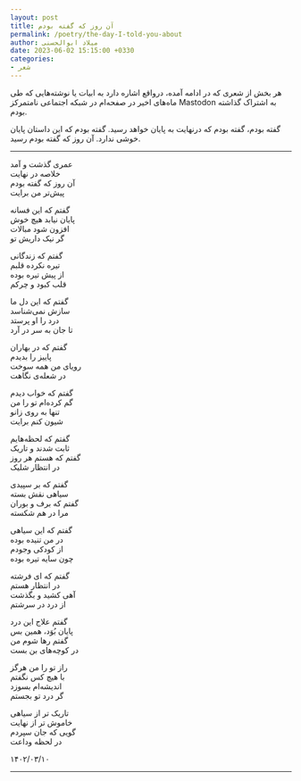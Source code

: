```yaml
---
layout: post
title: آن روز که گفته بودم
permalink: /poetry/the-day-I-told-you-about
author: میلاد ابوالحسنی
date: 2023-06-02 15:15:00 +0330
categories: 
- شعر
---
```


هر بخش از شعری که در ادامه آمده، درواقع اشاره دارد به ابیات یا نوشته‌هایی که طی ماه‌های اخیر در صفحه‌ام در شبکه اجتماعی نامتمرکز Mastodon به اشتراک گذاشته بودم. 

گفته بودم، گفته بودم که درنهایت به پایان خواهد رسید. گفته بودم که این داستان پایان خوشی ندارد. آن روز که گفته بودم رسید.

---


عمری گذشت و آمد  
خلاصه در نهایت  
آن روز که گفته بودم  
پیش‌تر من برایت  

گفتم که این فسانه  
پایان نیابد هیچ خوش  
افزون شود مبالات  
گر نیک داریش تو  

گفتم که زندگانی  
تیره نکرده قلبم  
از پیش تیره بوده  
قلب کبود و چرکم  

گفتم که این دل ما  
سازش نمی‌‌شناسد  
درد را او پرستد  
تا جان به سر در آرد  

گفتم که در بهاران  
پاییز را بدیدم  
رویای من همه سوخت  
در شعله‌ی نگاهت  

گفتم که خواب دیدم  
گم کرده‌ام تو را من  
تنها به روی زانو  
شیون کنم برایت  

گفتم که لحظه‌هایم  
ثابت شدند و تاریک  
گفتم که هستم هر روز  
در انتظار شلیک  

گفتم که بر سپیدی  
سیاهی نقش بسته  
گفتم که برف‌ و بوران  
مرا در هم شکسته  

گفتم که این سیاهی  
در من تنیده بوده  
از کودکی وجودم  
چون سایه تیره بوده  

گفتم که ای فرشته  
در انتظار هستم  
آهی کشید و بگذشت  
از درد در سرشتم  

گفتم علاج این درد  
پایان بُوَد، همین بس  
گفتم رها شوم من  
در کوچه‌های بن بست  

راز تو را من هرگز  
با هیچ کس نگفتم  
اندیشه‌ام بسوزد  
گر درد تو بجستم  

تاریک تر از سیاهی  
خاموش تر از نهایت  
گویی که جان سپردم  
در لحظه وداعت  


۱۴۰۲/۰۳/۱۰

---